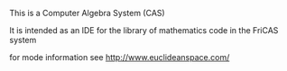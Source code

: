 This is a Computer Algebra System (CAS)

It is intended as an IDE for the library of mathematics code in the FriCAS system

for mode information see http://www.euclideanspace.com/